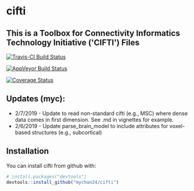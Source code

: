 # cifti

## This is a Toolbox for Connectivity Informatics Technology Initiative ('CIFTI') Files
    
[![Travis-CI Build Status](https://travis-ci.org/muschellij2/cifti.svg?branch=master)](https://travis-ci.org/muschellij2/cifti)

[![AppVeyor Build Status](https://ci.appveyor.com/api/projects/status/github/muschellij2/cifti?branch=master&svg=true)](https://ci.appveyor.com/project/muschellij2/cifti)

[![Coverage Status](https://img.shields.io/coveralls/muschellij2/cifti.svg)](https://coveralls.io/r/muschellij2/cifti?branch=master)

## Updates (myc):
* 2/7/2019 - Update to read non-standard cifti (e.g., MSC) where dense data comes in first dimension. See .md in vignettes for example.
* 2/6/2019 - Update parse_brain_model to include attributes for voxel-based structures (e.g., subcortical) 

## Installation

You can install cifti from github with:


``` r
# install.packages("devtools")
devtools::install_github("mychan24/cifti")
```
